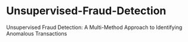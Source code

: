 # Unsupervised-Fraud-Detection
Unsupervised Fraud Detection: A Multi-Method Approach to Identifying Anomalous Transactions
